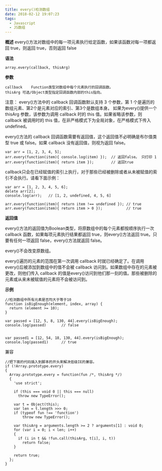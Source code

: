 ```yaml
---
title: every()检测数组
date: 2018-02-12 19:07:23
tags:
  - Javascript
  - JS数组
---
```



**概述**
every()方法对数组中的每一项元素执行给定函数，如果该函数对每一项都返回 true，则返回 true，否则返回 false

**语法**

```
array.every(callback, thisArg)
```

**参数**

```
callback	Function类型对数组中每个元素执行的回调函数。
thisArg	可选/Object类型指定回调函数内部的this指向。

```

注意： 
every()方法中的 callback 回调函数默认支持 3 个参数，第 1 个是遍历的数组元素、第2个是元素对应的索引、第3个是数组本身。
如果为every()提供一个 thisArg 参数，该参数为调用 callback 时的 this 值。如果省略该参数，则 callback 被调用时的 this 值，在非严格模式下为全局对象，在严格模式下传入undefined。

every()方法的 callback 回调函数需要有返回值，这个返回值不必明确是布尔值类型 true 或 false。如果 callback 没有返回值，则视为返回 false。

```
var arr = [1, 2, 3, 4, 5];
arr.every(function(item){ console.log(item) });  // 返回false。 只打印 1
arr.every(function(item){ return item });        // 返回true
```

callback只会在已经赋值的索引上执行，对于那些已经被删除或者从未被赋值的索引不会执行。请看下面示例：

```
var arr = [1, 2, 3, 4, 5, 6];
delete arr[2];
console.log(arr);   // [1, 2, undefined, 4, 5, 6]

arr.every(function(item){ return item !== undefined }); // true
arr.every(function(item){ return item > 0 });           // true
```

**返回值**

every()方法的返回值为Boolean类型，将原数组中的每个元素都按顺序执行一次 callback 函数，如果每项元素执行结果都返回 true，则every()方法返回 true。只要有任何一项返回 false，every()方法就返回 false。

every()不会改变原数组。

every()遍历的元素的范围在第一次调用 callback 时就已经确定了。在调用every()后被添加到数组中的值不会被 callback 访问到。如果数组中存在的元素被更改，则他们传入 callback 的值是every()访问到他们那一刻的值。那些被删除的元素或从来未被赋值的元素将不会被访问到。

**示例**

```
//检测数组中所有元素是否均大于等于10
function isBigEnough(element, index, array) {
  return (element >= 10);
}

var passed = [12, 5, 8, 130, 44].every(isBigEnough);
console.log(passed)       // false


var passed1 = [12, 54, 18, 130, 44].every(isBigEnough);
console.log(passed1)      // true
```

兼容

```
//把下面的代码插入到脚本的开头来解决低级IE的兼容。
if (!Array.prototype.every)
{
  Array.prototype.every = function(fun /*, thisArg */)
  {
    'use strict';

    if (this === void 0 || this === null)
      throw new TypeError();

    var t = Object(this);
    var len = t.length >>> 0;
    if (typeof fun !== 'function')
        throw new TypeError();

    var thisArg = arguments.length >= 2 ? arguments[1] : void 0;
    for (var i = 0; i < len; i++)
    {
      if (i in t && !fun.call(thisArg, t[i], i, t))
        return false;
    }

    return true;
  };
}
```